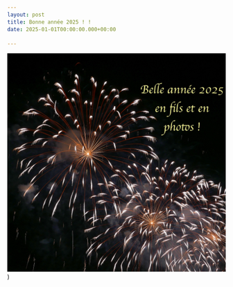 ```yaml
---
layout: post
title: Bonne année 2025 ! !
date: 2025-01-01T00:00:00.000+00:00

---
```




![](/images/bonne_annee_2025.jpeg))
